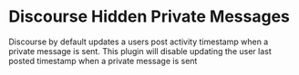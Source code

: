 # Discourse Hidden Private Messages

Discourse by default updates a users post activity timestamp when a private message is sent.  This plugin will disable updating the user last posted timestamp when a private message is sent